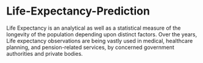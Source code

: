 # Life-Expectancy-Prediction
Life Expectancy is an analytical as well as a statistical measure of the longevity of the population depending upon distinct factors. Over the years, Life expectancy observations are being vastly used in medical, healthcare planning, and pension-related services, by concerned government authorities and private bodies.
